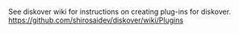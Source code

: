 See diskover wiki for instructions on creating plug-ins for diskover.
https://github.com/shirosaidev/diskover/wiki/Plugins
